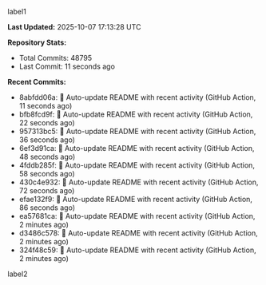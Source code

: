
label1 
<!-- ACTIVITY_START -->
**Last Updated:** 2025-10-07 17:13:28 UTC

**Repository Stats:**
- Total Commits: 48795
- Last Commit: 11 seconds ago

**Recent Commits:**
- 8abfdd06a: 🤖 Auto-update README with recent activity (GitHub Action, 11 seconds ago)
- bfb8fcd9f: 🤖 Auto-update README with recent activity (GitHub Action, 22 seconds ago)
- 957313bc5: 🤖 Auto-update README with recent activity (GitHub Action, 36 seconds ago)
- 6ef3d91ca: 🤖 Auto-update README with recent activity (GitHub Action, 48 seconds ago)
- 4fddb285f: 🤖 Auto-update README with recent activity (GitHub Action, 58 seconds ago)
- 430c4e932: 🤖 Auto-update README with recent activity (GitHub Action, 72 seconds ago)
- efae132f9: 🤖 Auto-update README with recent activity (GitHub Action, 86 seconds ago)
- ea57681ca: 🤖 Auto-update README with recent activity (GitHub Action, 2 minutes ago)
- d3486c578: 🤖 Auto-update README with recent activity (GitHub Action, 2 minutes ago)
- 324f48c59: 🤖 Auto-update README with recent activity (GitHub Action, 2 minutes ago)
<!-- ACTIVITY_END -->

label2
